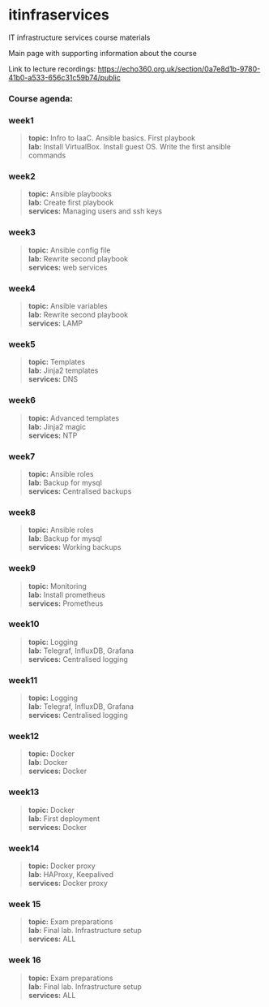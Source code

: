 # itinfraservices
IT infrastructure services course materials

Main page with supporting information about the course

Link to lecture recordings: https://echo360.org.uk/section/0a7e8d1b-9780-41b0-a533-656c31c59b74/public

### Course agenda:
### week1
>**topic:** Infro to IaaC. Ansible basics. First playbook   
>**lab:** Install VirtualBox. Install guest OS. Write the first ansible commands

### week2
>**topic:** Ansible playbooks  
>**lab:** Create first playbook  
>**services:** Managing users and ssh keys

### week3
>**topic:** Ansible config file  
>**lab:** Rewrite second playbook  
>**services:** web services

### week4
>**topic:** Ansible variables  
>**lab:** Rewrite second playbook  
>**services:** LAMP

### week5
>**topic:** Templates  
>**lab:** Jinja2 templates  
>**services:** DNS

### week6
>**topic:** Advanced templates  
>**lab:** Jinja2 magic  
>**services:** NTP

### week7
>**topic:** Ansible roles  
>**lab:** Backup for mysql  
>**services:** Centralised backups

### week8
>**topic:** Ansible roles  
>**lab:** Backup for mysql  
>**services:** Working backups

### week9
>**topic:** Monitoring  
>**lab:** Install prometheus  
>**services:** Prometheus

### week10
>**topic:** Logging  
>**lab:** Telegraf, InfluxDB, Grafana   
>**services:** Centralised logging

### week11
>**topic:** Logging  
>**lab:** Telegraf, InfluxDB, Grafana  
>**services:** Centralised logging

### week12
>**topic:** Docker  
>**lab:** Docker  
>**services:** Docker

### week13
>**topic:** Docker  
>**lab:** First deployment  
>**services:** Docker

### week14
>**topic:** Docker proxy  
>**lab:** HAProxy, Keepalived  
>**services:** Docker proxy

### week 15
>**topic:** Exam preparations  
>**lab:** Final lab. Infrastructure setup  
>**services:** ALL

### week 16
>**topic:** Exam preparations  
>**lab:** Final lab. Infrastructure setup  
>**services:** ALL

